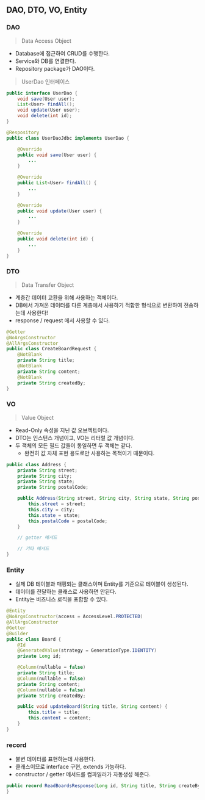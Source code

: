 ## DAO, DTO, VO, Entity

### DAO

> Data Access Object

- Database에 접근하여 CRUD를 수행한다.
- Service와 DB를 연결한다.
- Repository package가 DAO이다.

> UserDao 인터페이스

```java
public interface UserDao {
    void save(User user);
    List<User> findAll();
    void update(User user);
    void delete(int id);
}
```

```java
@Respository
public class UserDaoJdbc implements UserDao {

    @Override
    public void save(User user) {
        ...
    }

    @Override
    public List<User> findAll() {
        ...
    }

    @Override
    public void update(User user) {
        ...
    }

    @Override
    public void delete(int id) {
        ...
    }
}
```

### DTO

> Data Transfer Object

- 계층간 데이터 교환을 위해 사용하는 객체이다.
- DB에서 가져온 데이터를 다른 계층에서 사용하기 적합한 형식으로 변환하여 전송하는데 사용한다!
- response / request 에서 사용할 수 있다.

```java
@Getter
@NoArgsConstructor
@AllArgsConstructor
public class CreateBoardRequest {
    @NotBlank
    private String title;
    @NotBlank
    private String content;
    @NotBlank
    private String createdBy;
}
```

### VO

> Value Object

- Read-Only 속성을 지닌 값 오브젝트이다.
- DTO는 인스턴스 개념이고, VO는 리터럴 값 개념이다.
- 두 객체의 모든 필드 값들이 동일하면 두 객체는 같다.
  - 완전히 값 자체 표현 용도로만 사용하는 목적이기 때문이다.

```java
public class Address {
    private String street;
    private String city;
    private String state;
    private String postalCode;

    public Address(String street, String city, String state, String postalCode) {
        this.street = street;
        this.city = city;
        this.state = state;
        this.postalCode = postalCode;
    }

    // getter 메서드

    // 기타 메서드
}
```

### Entity

- 실제 DB 테이블과 매핑되는 클래스이며 Entity를 기준으로 테이블이 생성된다.
- 데이터를 전달하는 클래스로 사용하면 안된다.
- Entity는 비즈니스 로직을 포함할 수 있다.

```java
@Entity
@NoArgsConstructor(access = AccessLevel.PROTECTED)
@AllArgsConstructor
@Getter
@Builder
public class Board {
    @Id
    @GeneratedValue(strategy = GenerationType.IDENTITY)
    private Long id;

    @Column(nullable = false)
    private String title;
    @Column(nullable = false)
    private String content;
    @Column(nullable = false)
    private String createdBy;

    public void updateBoard(String title, String content) {
        this.title = title;
        this.content = content;
    }
}
```

### record

- 불변 데이터를 표현하는데 사용한다.
- 클래스이므로 interface 구현, extends 가능하다.
- constructor / getter 메서드를 컴파일러가 자동생성 해준다.

```java
public record ReadBoardsResponse(Long id, String title, String createBy) {
}
```
